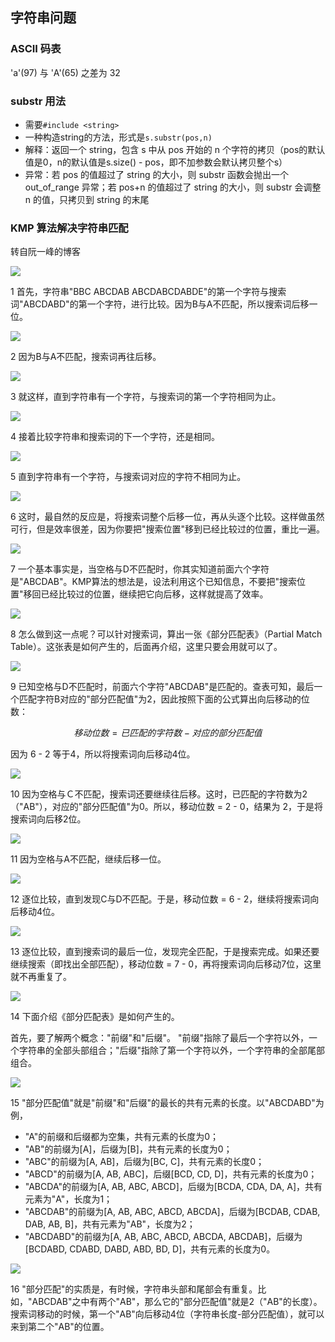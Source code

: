 ## 字符串问题

### ASCII 码表

'a'(97) 与 'A'(65) 之差为 32

### substr 用法

- 需要`#include <string>`
- 一种构造string的方法，形式是`s.substr(pos,n)`
- 解释：返回一个 string，包含 s 中从 pos 开始的 n 个字符的拷贝（pos的默认值是0，n的默认值是s.size() - pos，即不加参数会默认拷贝整个s）
- 异常：若 pos 的值超过了 string 的大小，则 substr 函数会抛出一个 out_of_range 异常；若 pos+n 的值超过了 string 的大小，则 substr 会调整 n 的值，只拷贝到 string 的末尾

### KMP 算法解决字符串匹配

转自阮一峰的博客

![](../figs/kmp1.png)

1 首先，字符串"BBC ABCDAB ABCDABCDABDE"的第一个字符与搜索词"ABCDABD"的第一个字符，进行比较。因为B与A不匹配，所以搜索词后移一位。

![](../figs/kmp2.png)

2 因为B与A不匹配，搜索词再往后移。

![](../figs/kmp3.png)

3 就这样，直到字符串有一个字符，与搜索词的第一个字符相同为止。

![](../figs/kmp4.png)

4 接着比较字符串和搜索词的下一个字符，还是相同。

![](../figs/kmp5.png)

5 直到字符串有一个字符，与搜索词对应的字符不相同为止。

![](../figs/kmp6.png)

6 这时，最自然的反应是，将搜索词整个后移一位，再从头逐个比较。这样做虽然可行，但是效率很差，因为你要把"搜索位置"移到已经比较过的位置，重比一遍。

![](../figs/kmp7.png)

7 一个基本事实是，当空格与D不匹配时，你其实知道前面六个字符是"ABCDAB"。KMP算法的想法是，设法利用这个已知信息，不要把"搜索位置"移回已经比较过的位置，继续把它向后移，这样就提高了效率。

![](../figs/kmp8.png)

8 怎么做到这一点呢？可以针对搜索词，算出一张《部分匹配表》（Partial Match Table）。这张表是如何产生的，后面再介绍，这里只要会用就可以了。

![](../figs/kmp9.png)

9 已知空格与D不匹配时，前面六个字符"ABCDAB"是匹配的。查表可知，最后一个匹配字符B对应的"部分匹配值"为2，因此按照下面的公式算出向后移动的位数：

$$
移动位数 = 已匹配的字符数 - 对应的部分匹配值
$$

因为 6 - 2 等于4，所以将搜索词向后移动4位。

![](../figs/kmp10.png)

10 因为空格与Ｃ不匹配，搜索词还要继续往后移。这时，已匹配的字符数为2（"AB"），对应的"部分匹配值"为0。所以，移动位数 = 2 - 0，结果为 2，于是将搜索词向后移2位。

![](../figs/kmp11.png)

11 因为空格与A不匹配，继续后移一位。

![](../figs/kmp12.png)

12 逐位比较，直到发现C与D不匹配。于是，移动位数 = 6 - 2，继续将搜索词向后移动4位。

![](../figs/kmp13.png)

13 逐位比较，直到搜索词的最后一位，发现完全匹配，于是搜索完成。如果还要继续搜索（即找出全部匹配），移动位数 = 7 - 0，再将搜索词向后移动7位，这里就不再重复了。

![](../figs/kmp14.png)

14 下面介绍《部分匹配表》是如何产生的。

首先，要了解两个概念："前缀"和"后缀"。 "前缀"指除了最后一个字符以外，一个字符串的全部头部组合；"后缀"指除了第一个字符以外，一个字符串的全部尾部组合。

![](../figs/kmp15.png)

15 "部分匹配值"就是"前缀"和"后缀"的最长的共有元素的长度。以"ABCDABD"为例，

- "A"的前缀和后缀都为空集，共有元素的长度为0；
- "AB"的前缀为\[A\]，后缀为\[B\]，共有元素的长度为0；
- "ABC"的前缀为\[A, AB\]，后缀为\[BC, C\]，共有元素的长度0；
- "ABCD"的前缀为\[A, AB, ABC\]，后缀[BCD, CD, D\]，共有元素的长度为0；
- "ABCDA"的前缀为\[A, AB, ABC, ABCD\]，后缀为\[BCDA, CDA, DA, A\]，共有元素为"A"，长度为1；
- "ABCDAB"的前缀为\[A, AB, ABC, ABCD, ABCDA\]，后缀为\[BCDAB, CDAB, DAB, AB, B\]，共有元素为"AB"，长度为2；
- "ABCDABD"的前缀为\[A, AB, ABC, ABCD, ABCDA, ABCDAB\]，后缀为\[BCDABD, CDABD, DABD, ABD, BD, D\]，共有元素的长度为0。

![](../figs/kmp16.png)

16 "部分匹配"的实质是，有时候，字符串头部和尾部会有重复。比如，"ABCDAB"之中有两个"AB"，那么它的"部分匹配值"就是2（"AB"的长度）。搜索词移动的时候，第一个"AB"向后移动4位（字符串长度-部分匹配值），就可以来到第二个"AB"的位置。